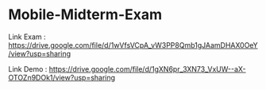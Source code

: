 # Mobile-Midterm-Exam

Link Exam : https://drive.google.com/file/d/1wVfsVCpA_vW3PP8Qmb1gJAamDHAX0OeY/view?usp=sharing

Link Demo : https://drive.google.com/file/d/1gXN6pr_3XN73_VxUW--aX-OTOZn9DOk1/view?usp=sharing
